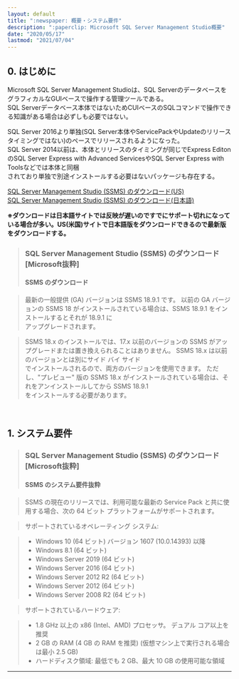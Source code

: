 ```yaml
---
layout: default
title: ":newspaper: 概要・システム要件"
description: ":paperclip: Microsoft SQL Server Management Studio概要"
date: "2020/05/17"
lastmod: "2021/07/04"
---
```


## 0. はじめに  

Microsoft SQL Server Management Studioは、SQL ServerのデータベースをグラフィカルなGUIベースで操作する管理ツールである。  
SQL Serverデータベース本体ではないためCUIベースのSQLコマンドで操作できる知識がある場合は必ずしも必要ではない。  

SQL Server 2016より単独(SQL Server本体やServicePackやUpdateのリリースタイミングではない)のペースでリリースされるようになった。  
SQL Server 2014以前は、本体とリリースのタイミングが同じでExpress EditonのSQL Server Express with Advanced ServicesやSQL Server Express with Toolsなどでは本体と同梱  
されており単独で別途インストールする必要はないパッケージも存在する。  

[SQL Server Management Studio (SSMS) のダウンロード(US)](https://docs.microsoft.com/en-us/sql/ssms/download-sql-server-management-studio-ssms?view=sql-server-ver15)  
[SQL Server Management Studio (SSMS) のダウンロード(日本語)](https://docs.microsoft.com/ja-jp/sql/ssms/download-sql-server-management-studio-ssms?view=sql-server-ver15)  

**※ダウンロードは日本語サイトでは反映が遅いのですでにサポート切れになっている場合が多い。US(米国)サイトで日本語版をダウンロードできるので最新版をダウンロードする。**  

> ### SQL Server Management Studio (SSMS) のダウンロード [Microsoft抜粋]  
> #### SSMS のダウンロード  

> 最新の一般提供 (GA) バージョンは SSMS 18.9.1 です。 以前の GA バージョンの SSMS 18 がインストールされている場合は、SSMS 18.9.1 をインストールするとそれが 18.9.1 に  
> アップグレードされます。  

> SSMS 18.x のインストールでは、17.x 以前のバージョンの SSMS がアップグレードまたは置き換えられることはありません。 SSMS 18.x は以前のバージョンとは別にサイド バイ サイド  
> でインストールされるので、両方のバージョンを使用できます。 ただし、"プレビュー" 版の SSMS 18.x がインストールされている場合は、それをアンインストールしてから SSMS 18.9.1  
> をインストールする必要があります。  

<br />

## 1. システム要件  

> ### SQL Server Management Studio (SSMS) のダウンロード [Microsoft抜粋]  
> #### SSMS のシステム要件抜粋  

> SSMS の現在のリリースでは、利用可能な最新の Service Pack と共に使用する場合、次の 64 ビット プラットフォームがサポートされます。  

> サポートされているオペレーティング システム:  

>   * Windows 10 (64 ビット) バージョン 1607 (10.0.14393) 以降  
>   * Windows 8.1 (64 ビット)  
>   * Windows Server 2019 (64 ビット)  
>   * Windows Server 2016 (64 ビット)  
>   * Windows Server 2012 R2 (64 ビット)  
>   * Windows Server 2012 (64 ビット)  
>   * Windows Server 2008 R2 (64 ビット)  

> サポートされているハードウェア:  

>   * 1.8 GHz 以上の x86 (Intel、AMD) プロセッサ。 デュアル コア以上を推奨  
>   * 2 GB の RAM (4 GB の RAM を推奨) (仮想マシン上で実行される場合は最小 2.5 GB)  
>   * ハードディスク領域: 最低でも 2 GB、最大 10 GB の使用可能な領域  

* * *
